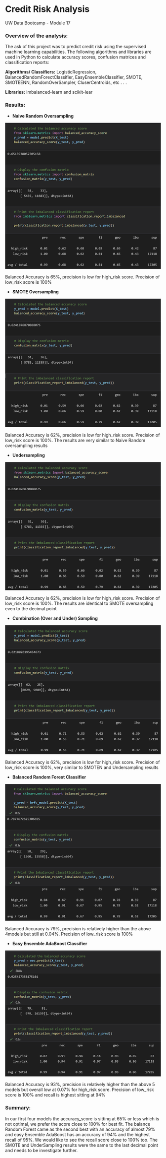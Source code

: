 # Credit Risk Analysis
UW Data Bootcamp - Module 17

### **Overview of the analysis:** 

The ask of this project was to predict credit risk using the supervised machine learning capabilities. The following algorithms and libraries are used in Python to calculate accuracy scores, confusion matrices and classification reports:

**Algorithms/ Classifiers:** LogisticRegression, BalancedRandomForectClassifier, EasyEnsembleClassifier, SMOTE, SMOTEENN, RandomOverSampler, CluserCentroids, etc . . . 

**Libraries:** imbalanced-learn and scikit-lear

### **Results:** 

- **Naive Random Oversampling**

![](/Naive_Random_Oversampling.PNG)               

Balanced Accuracy is 65%, precision is low for high_risk score. Precision of low_risk score is 100%



- **SMOTE Oversampling**

![](/SMOTE_Oversampling.PNG) 

Balanced Accuracy is 62%, precision is low for high_risk score. Precision of low_risk score is 100%. The results are very similar to Naive Random oversampling results



- **Undersampling**

![](/Undersampling.PNG) 

Balanced Accuracy is 62%, precision is low for high_risk score. Precision of low_risk score is 100%. The results are identical to SMOTE oversampling even to the decimal point



- **Combination (Over and Under) Sampling**

![](/over_and_under_sampling.PNG) 

Balanced Accuracy is 62%, precision is low for high_risk score. Precision of low_risk score is 100%, very similar to SMOTEN and Undersampling results



- **Balanced Random Forest Classifier**

![](/Balanced_Random_Forest.PNG) 

Balanced Accuracy is 79%, precision is relatively higher than the above 4models but still at 0.04%. Precision of low_risk score is 100%



- **Easy Ensemble AdaBoost Classifier**

![](/Easy_Ensemble_AdaBoost.PNG) 

Balanced Accuracy is 93%, precision is relatively higher than the above 5 models but overall low at 0.07% for high_risk score. Precision of low_risk score is 100% and recall is highest sitting at 94%



### **Summary:** 

In our first four models the accuracy_score is sitting at 65% or less which is not optimal, we prefer the score close to 100% for best fit. The balance Random Forest came as the second best with an accuracy of almost 79% and easy Ensemble AdaBoost has an accuracy of 94% and the highest recall of 95%. We would like to see the recall score close to 100% too. The SMOTE and UnderSampling results were the same to the last decimal point and needs to be investigate further.
